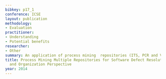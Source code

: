 ```yaml
---
bibkey: p17_1
conference: ICSE
layout: publication
methodology:
- Evaluation
practitioner:
- Understanding
- Potential benefits
researcher:
- Other
summary: An application of process mining  repositories (ITS, PCR and VCS)
title: Process Mining Multiple Repositories for Software Defect Resolution from Control
  and Organization Perspective
year: 2014
---
```

